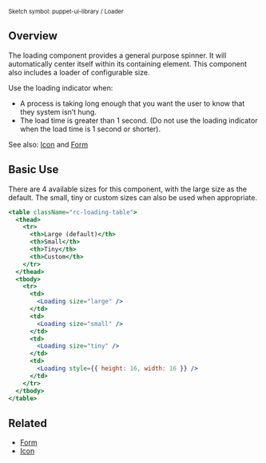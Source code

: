 <small class="rsg--pathline-29">Sketch symbol: puppet-ui-library / Loader</small>

## Overview

The loading component provides a general purpose spinner. It will automatically center itself within its containing element. This component also includes a loader of configurable size.

Use the loading indicator when:
* A process is taking long enough that you want the user to know that they system isn’t hung. 
* The load time is greater than 1 second. (Do not use the loading indicator when the load time is 1 second or shorter). 

See also: [Icon](#/React%20Components/Icon) and [Form](#/React%20Components/Form)

## Basic Use

There are 4 available sizes for this component, with the large size as the default. The small, tiny or custom sizes can also be used when appropriate.

```jsx
<table className="rc-loading-table">
  <thead>
    <tr>
      <th>Large (default)</th>
      <th>Small</th>
      <th>Tiny</th>
      <th>Custom</th>
    </tr>
  </thead>
  <tbody>
    <tr>
      <td>
        <Loading size="large" />
      </td>
      <td>
        <Loading size="small" />
      </td>
      <td>
        <Loading size="tiny" />
      </td>
      <td>
        <Loading style={{ height: 16, width: 16 }} />
      </td>
    </tr>
  </tbody>
</table>
```

## Related

* [Form](#/React%20Components/Form)
* [Icon](#/React%20Components/Icon)
